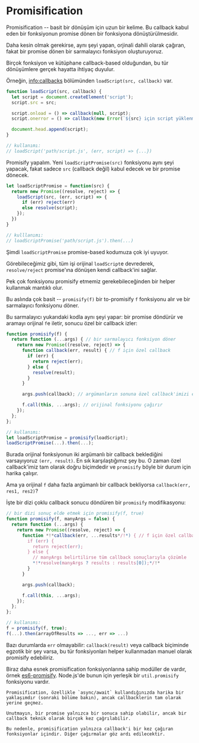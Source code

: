 # Promisification

Promisification -- basit bir dönüşüm için uzun bir kelime. Bu callback kabul eden bir fonksiyonun promise dönen bir fonksiyona dönüştürülmesidir.

Daha kesin olmak gerekirse, aynı şeyi yapan, orjinali dahili olarak çağıran, fakat bir promise dönen bir sarmalayıcı fonksiyon oluşturuyoruz.

Birçok fonksiyon ve kütüphane callback-based olduğundan, bu tür dönüşümlere gerçek hayatta ihtiyaç duyulur.

Örneğin, <info:callbacks> bölümünden `loadScript(src, callback)` var.

```js run
function loadScript(src, callback) {
  let script = document.createElement('script');
  script.src = src;

  script.onload = () => callback(null, script);
  script.onerror = () => callback(new Error(`${src} için script yüklenme hatası`));

  document.head.append(script);
}

// kullanımı:
// loadScript('path/script.js', (err, script) => {...})
```

Promisify yapalım. Yeni `loadScriptPromise(src)` fonksiyonu aynı şeyi yapacak, fakat sadece `src` (callback değil) kabul edecek ve bir promise dönecek.

```js
let loadScriptPromise = function(src) {
  return new Promise((resolve, reject) => {
    loadScript(src, (err, script) => {
      if (err) reject(err)
      else resolve(script);
    });
  })
}

// kulllanımı:
// loadScriptPromise('path/script.js').then(...)
```

Şimdi `loadScriptPromise` promise-based kodumuza çok iyi uyuyor.

Görebileceğimiz gibi, tüm işi orijinal `loadScript`e devrederek, `resolve/reject` promise'ına dönüşen kendi callback'ini sağlar.

Pek çok fonksiyonu promisify etmemiz gerekebileceğinden bir helper kullanmak mantıklı olur.

Bu aslında çok basit -- `promisify(f)` bir to-promisify `f` fonksiyonu alır ve bir sarmalayıcı fonksiyonu döner.

Bu sarmalayıcı yukarıdaki kodla aynı şeyi yapar: bir promise döndürür ve aramayı orijinal `f`e iletir, sonucu özel bir callback izler:

```js
function promisify(f) {
  return function (...args) { // bir sarmalayıcı fonksiyon döner
    return new Promise((resolve, reject) => {
      function callback(err, result) { // f için özel callback
        if (err) {
          return reject(err);
        } else {
          resolve(result);
        }
      }

      args.push(callback); // argümanların sonuna özel callback'imizi ekler

      f.call(this, ...args); // orijinal fonksiyonu çağırır
    });
  };
};

// kullanımı:
let loadScriptPromise = promisify(loadScript);
loadScriptPromise(...).then(...);
```

Burada orijinal fonksiyonun iki argümanlı bir callback beklediğini varsayıyoruz `(err, result)`. En sık karşılaştığımız şey bu. O zaman özel callback'imiz tam olarak doğru biçimdedir ve `promisify` böyle bir durum için harika çalışır.

Ama ya orijinal `f` daha fazla argümanlı bir callback bekliyorsa `callback(err, res1, res2)`?

İşte bir dizi çoklu callback sonucu döndüren bir `promisify` modifikasyonu:

```js
// bir dizi sonuç elde etmek için promisify(f, true) 
function promisify(f, manyArgs = false) {
  return function (...args) {
    return new Promise((resolve, reject) => {
      function *!*callback(err, ...results*/!*) { // f için özel callback'imiz
        if (err) {
          return reject(err);
        } else {
          // manyArgs belirtilirse tüm callback sonuçlarıyla çözümle
          *!*resolve(manyArgs ? results : results[0]);*/!*
        }
      }

      args.push(callback);

      f.call(this, ...args);
    });
  };
};

// kullanımı:
f = promisify(f, true);
f(...).then(arrayOfResults => ..., err => ...)
```

Bazı durumlarda `err` olmayabilir: `callback(result)` veya callback biçiminde egzotik bir şey varsa, bu tür fonksiyonları helper kullanmadan manuel olarak promisify edebiliriz.

Biraz daha esnek promisification fonksiyonlarına sahip modüller de vardır, örnek [es6-promisify](https://github.com/digitaldesignlabs/es6-promisify). Node.js'de bunun için yerleşik bir `util.promisify` fonksiyonu vardır. 

```smart
Promisification, özellikle `async/await` kullandığınızda harika bir yaklaşımdır (sonraki bölüme bakın), ancak callbacklerin tam olarak yerine geçmez.

Unutmayın, bir promise yalnızca bir sonuca sahip olabilir, ancak bir callback teknik olarak birçok kez çağrılabilir.

Bu nedenle, promisification yalnızca callback'i bir kez çağıran fonksiyonlar içindir. Diğer çağırmalar göz ardı edilecektir.
```

